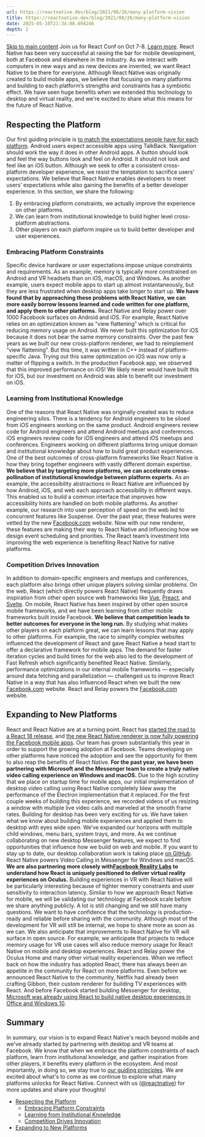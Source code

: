 ```yaml
---
url: https://reactnative.dev/blog/2021/08/26/many-platform-vision
title: https://reactnative.dev/blog/2021/08/26/many-platform-vision
date: 2025-05-10T21:34:08.694246
depth: 2
---
```


[Skip to main content](https://reactnative.dev/blog/2021/08/26/many-platform-vision#__docusaurus_skipToContent_fallback)
Join us for React Conf on Oct 7-8. [Learn more](https://conf.react.dev).
React Native has been very successful at raising the bar for mobile development, both at Facebook and elsewhere in the industry. As we interact with computers in new ways and as new devices are invented, we want React Native to be there for everyone. Although React Native was originally created to build mobile apps, we believe that focusing on many platforms and building to each platform’s strengths and constraints has a symbiotic effect. We have seen huge benefits when we extended this technology to desktop and virtual reality, and we're excited to share what this means for the future of React Native.
## Respecting the Platform[​](https://reactnative.dev/blog/2021/08/26/many-platform-vision#respecting-the-platform "Direct link to Respecting the Platform")
Our first guiding principle is [to match the expectations people have for each platform](https://reactnative.dev/blog/2020/07/17/react-native-principles#native-experience). Android users expect accessible apps using TalkBack. Navigation should work the way it does in other Android apps. A button should look and feel the way buttons look and feel on Android. It should not look and feel like an iOS button. Although we seek to offer a consistent cross-platform developer experience, we resist the temptation to sacrifice users’ expectations.
We believe that React Native enables developers to meet users’ expectations while also gaining the benefits of a better developer experience. In this section, we share the following:
  1. By embracing platform constraints, we actually improve the experience on other platforms.
  2. We can learn from institutional knowledge to build higher level cross-platform abstractions.
  3. Other players on each platform inspire us to build better developer and user experiences.


### Embracing Platform Constraints[​](https://reactnative.dev/blog/2021/08/26/many-platform-vision#embracing-platform-constraints "Direct link to Embracing Platform Constraints")
Specific device hardware or user expectations impose unique constraints and requirements. As an example, memory is typically more constrained on Android and VR headsets than on iOS, macOS, and Windows. As another example, users expect mobile apps to start up almost instantaneously, but they are less frustrated when desktop apps take longer to start up. **We have found that by approaching these problems with React Native, we can more easily borrow lessons learned and code written for one platform, and apply them to other platforms.**
React Native and Relay power over 1000 Facebook surfaces on Android and iOS.
For example, React Native relies on an optimization known as “view flattening” which is critical for reducing memory usage on Android. We never built this optimization for iOS because it does not bear the same memory constraints. Over the past few years as we built our new cross-platform renderer, we had to reimplement “view flattening”. But this time, it was written in C++ instead of platform-specific Java. Trying out this same optimization on iOS was now only a matter of flipping a switch. In the production Facebook app, we observed that this improved performance on iOS! We likely never would have built this for iOS, but our investment on Android was able to benefit our investment on iOS.
### Learning from Institutional Knowledge[​](https://reactnative.dev/blog/2021/08/26/many-platform-vision#learning-from-institutional-knowledge "Direct link to Learning from Institutional Knowledge")
One of the reasons that React Native was originally created was to reduce engineering silos. There is a tendency for Android engineers to be siloed from iOS engineers working on the same product. Android engineers review code for Android engineers and attend Android meetups and conferences. iOS engineers review code for iOS engineers and attend iOS meetups and conferences. Engineers working on different platforms bring unique domain and institutional knowledge about how to build great product experiences.
One of the best outcomes of cross-platform frameworks like React Native is how they bring together engineers with vastly different domain expertise. **We believe that by targeting more platforms, we can accelerate cross-pollination of institutional knowledge between platform experts.**
As an example, the accessibility abstractions in React Native are influenced by how Android, iOS, and web each approach accessibility in different ways. This enabled us to build a common interface that improves how accessibility hints are handled on both mobile platforms.
As another example, our research into user perception of speed on the web led to concurrent features like Suspense. Over the past year, these features were vetted by the new [Facebook.com](https://facebook.com/) website. Now with our new renderer, these features are making their way to React Native and influencing how we design event scheduling and priorities. The React team’s investment into improving the web experience is benefiting React Native for native platforms.
### Competition Drives Innovation[​](https://reactnative.dev/blog/2021/08/26/many-platform-vision#competition-drives-innovation "Direct link to Competition Drives Innovation")
In addition to domain-specific engineers and meetups and conferences, each platform also brings other unique players solving similar problems. On the web, React (which directly powers React Native) frequently draws inspiration from other open source web frameworks like [Vue](https://vuejs.org/), [Preact](https://preactjs.com/), and [Svelte](https://svelte.dev/). On mobile, React Native has been inspired by other open source mobile frameworks, and we have been learning from other mobile frameworks built inside Facebook.
**We believe that competition leads to better outcomes for everyone in the long run.** By studying what makes other players on each platform great, we can learn lessons that may apply to other platforms. For example, the race to simplify complex websites influenced the development of React and gave React Native a head start to offer a declarative framework for mobile apps. The demand for faster iteration cycles and build times for the web also led to the development of Fast Refresh which significantly benefited React Native. Similarly, performance optimizations in our internal mobile frameworks — especially around data fetching and parallelization — challenged us to improve React Native in a way that has also influenced React when we built the new [Facebook.com](https://facebook.com/) website.
React and Relay powers the [Facebook.com](https://facebook.com/) website.
## Expanding to New Platforms[​](https://reactnative.dev/blog/2021/08/26/many-platform-vision#expanding-to-new-platforms "Direct link to Expanding to New Platforms")
React and React Native are at a turning point. React has [started the road to a React 18 release](https://reactjs.org/blog/2021/06/08/the-plan-for-react-18.html), and [the new React Native renderer is now fully powering the Facebook mobile apps](https://twitter.com/reactnative/status/1415099806507167745). Our team has grown substantially this year in order to support the growing adoption at Facebook. Teams developing on other platforms have noticed the adoption and see the opportunity for them to also reap the benefits of React Native.
**For the past year, we have been partnering with Microsoft and the Messenger team to create a truly native video calling experience on Windows and macOS.** Due to the high scrutiny that we place on startup time for mobile apps, our initial implementation of desktop video calling using React Native completely blew away the performance of the Electron implementation that it replaced. For the first couple weeks of building this experience, we recorded videos of us resizing a window with multiple live video calls and marveled at the smooth frame rates.
Building for desktop has been very exciting for us. We have taken what we know about building mobile experiences and applied them to desktop with eyes wide open. We’ve expanded our horizons with multiple child windows, menu bars, system trays, and more. As we continue collaborating on new desktop Messenger features, we expect to find opportunities that influence how we build on web and mobile. If you want to stay up to date, our desktop collaboration work is taking place [on GitHub](https://github.com/microsoft/react-native-windows).
React Native powers Video Calling in Messenger for Windows and macOS.
**We are also partnering more closely with[Facebook Reality Labs](https://tech.fb.com/ar-vr/) to understand how React is uniquely positioned to deliver virtual reality experiences on Oculus.** Building experiences in VR with React Native will be particularly interesting because of tighter memory constraints and user sensitivity to interaction latency.
Similar to how we approach React Native for mobile, we will be validating our technology at Facebook scale before we share anything publicly. A lot is still changing and we still have many questions. We want to have confidence that the technology is production-ready and reliable before sharing with the community.
Although most of the development for VR will still be internal, we hope to share more as soon as we can. We also anticipate that improvements to React Native for VR will surface in open source. For example, we anticipate that projects to reduce memory usage for VR use cases will also reduce memory usage for React Native on mobile and desktop experiences.
React and Relay power the Oculus Home and many other virtual reality experiences.
When we reflect back on how the industry has adopted React, there has always been an appetite in the community for React on more platforms. Even before we announced React Native to the community, Netflix had already been crafting Gibbon, their custom renderer for building TV experiences with React. And before Facebook started building Messenger for desktop, [Microsoft was already using React to build native desktop experiences in Office and Windows 10](https://www.youtube.com/watch?v=IUMWFExtDSg&t=382s).
## Summary[​](https://reactnative.dev/blog/2021/08/26/many-platform-vision#summary "Direct link to Summary")
In summary, our vision is to expand React Native's reach beyond mobile and we've already started by partnering with desktop and VR teams at Facebook. We know that when we embrace the platform constraints of each platform, learn from institutional knowledge, and gather inspiration from other players, it benefits every platform in the ecosystem. And most importantly, in doing so, we stay true to [our guiding principles](https://reactnative.dev/blog/2020/07/17/react-native-principles).
We are excited about what's to come as we continue to explore what many platforms unlocks for React Native. Connect with us ([@reactnative](https://twitter.com/reactnative)) for more updates and share your thoughts!
  * [Respecting the Platform](https://reactnative.dev/blog/2021/08/26/many-platform-vision#respecting-the-platform)
    * [Embracing Platform Constraints](https://reactnative.dev/blog/2021/08/26/many-platform-vision#embracing-platform-constraints)
    * [Learning from Institutional Knowledge](https://reactnative.dev/blog/2021/08/26/many-platform-vision#learning-from-institutional-knowledge)
    * [Competition Drives Innovation](https://reactnative.dev/blog/2021/08/26/many-platform-vision#competition-drives-innovation)
  * [Expanding to New Platforms](https://reactnative.dev/blog/2021/08/26/many-platform-vision#expanding-to-new-platforms)



